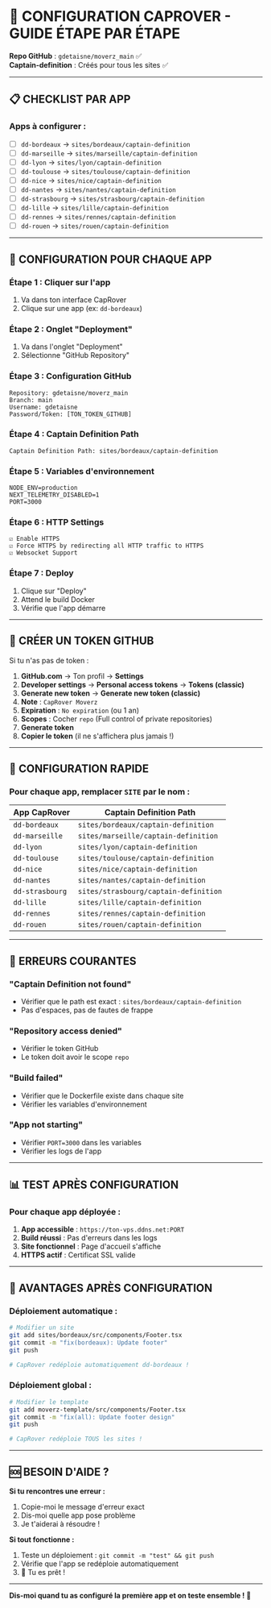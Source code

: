 # 🔧 CONFIGURATION CAPROVER - GUIDE ÉTAPE PAR ÉTAPE

**Repo GitHub** : `gdetaisne/moverz_main` ✅  
**Captain-definition** : Créés pour tous les sites ✅

---

## 📋 CHECKLIST PAR APP

### **Apps à configurer :**
- [ ] `dd-bordeaux` → `sites/bordeaux/captain-definition`
- [ ] `dd-marseille` → `sites/marseille/captain-definition`
- [ ] `dd-lyon` → `sites/lyon/captain-definition`
- [ ] `dd-toulouse` → `sites/toulouse/captain-definition`
- [ ] `dd-nice` → `sites/nice/captain-definition`
- [ ] `dd-nantes` → `sites/nantes/captain-definition`
- [ ] `dd-strasbourg` → `sites/strasbourg/captain-definition`
- [ ] `dd-lille` → `sites/lille/captain-definition`
- [ ] `dd-rennes` → `sites/rennes/captain-definition`
- [ ] `dd-rouen` → `sites/rouen/captain-definition`

---

## 🚀 CONFIGURATION POUR CHAQUE APP

### **Étape 1 : Cliquer sur l'app**
1. Va dans ton interface CapRover
2. Clique sur une app (ex: `dd-bordeaux`)

### **Étape 2 : Onglet "Deployment"**
1. Va dans l'onglet "Deployment"
2. Sélectionne "GitHub Repository"

### **Étape 3 : Configuration GitHub**
```
Repository: gdetaisne/moverz_main
Branch: main
Username: gdetaisne
Password/Token: [TON_TOKEN_GITHUB]
```

### **Étape 4 : Captain Definition Path**
```
Captain Definition Path: sites/bordeaux/captain-definition
```

### **Étape 5 : Variables d'environnement**
```
NODE_ENV=production
NEXT_TELEMETRY_DISABLED=1
PORT=3000
```

### **Étape 6 : HTTP Settings**
```
☑ Enable HTTPS
☑ Force HTTPS by redirecting all HTTP traffic to HTTPS
☑ Websocket Support
```

### **Étape 7 : Deploy**
1. Clique sur "Deploy"
2. Attend le build Docker
3. Vérifie que l'app démarre

---

## 🔑 CRÉER UN TOKEN GITHUB

Si tu n'as pas de token :

1. **GitHub.com** → Ton profil → **Settings**
2. **Developer settings** → **Personal access tokens** → **Tokens (classic)**
3. **Generate new token** → **Generate new token (classic)**
4. **Note** : `CapRover Moverz`
5. **Expiration** : `No expiration` (ou 1 an)
6. **Scopes** : Cocher `repo` (Full control of private repositories)
7. **Generate token**
8. **Copier le token** (il ne s'affichera plus jamais !)

---

## 🎯 CONFIGURATION RAPIDE

### **Pour chaque app, remplacer `SITE` par le nom :**

| App CapRover | Captain Definition Path |
|--------------|------------------------|
| `dd-bordeaux` | `sites/bordeaux/captain-definition` |
| `dd-marseille` | `sites/marseille/captain-definition` |
| `dd-lyon` | `sites/lyon/captain-definition` |
| `dd-toulouse` | `sites/toulouse/captain-definition` |
| `dd-nice` | `sites/nice/captain-definition` |
| `dd-nantes` | `sites/nantes/captain-definition` |
| `dd-strasbourg` | `sites/strasbourg/captain-definition` |
| `dd-lille` | `sites/lille/captain-definition` |
| `dd-rennes` | `sites/rennes/captain-definition` |
| `dd-rouen` | `sites/rouen/captain-definition` |

---

## 🚨 ERREURS COURANTES

### **"Captain Definition not found"**
- Vérifier que le path est exact : `sites/bordeaux/captain-definition`
- Pas d'espaces, pas de fautes de frappe

### **"Repository access denied"**
- Vérifier le token GitHub
- Le token doit avoir le scope `repo`

### **"Build failed"**
- Vérifier que le Dockerfile existe dans chaque site
- Vérifier les variables d'environnement

### **"App not starting"**
- Vérifier `PORT=3000` dans les variables
- Vérifier les logs de l'app

---

## 📊 TEST APRÈS CONFIGURATION

### **Pour chaque app déployée :**
1. **App accessible** : `https://ton-vps.ddns.net:PORT`
2. **Build réussi** : Pas d'erreurs dans les logs
3. **Site fonctionnel** : Page d'accueil s'affiche
4. **HTTPS actif** : Certificat SSL valide

---

## 🎉 AVANTAGES APRÈS CONFIGURATION

### **Déploiement automatique :**
```bash
# Modifier un site
git add sites/bordeaux/src/components/Footer.tsx
git commit -m "fix(bordeaux): Update footer"
git push

# CapRover redéploie automatiquement dd-bordeaux !
```

### **Déploiement global :**
```bash
# Modifier le template
git add moverz-template/src/components/Footer.tsx
git commit -m "fix(all): Update footer design"
git push

# CapRover redéploie TOUS les sites !
```

---

## 🆘 BESOIN D'AIDE ?

**Si tu rencontres une erreur :**
1. Copie-moi le message d'erreur exact
2. Dis-moi quelle app pose problème
3. Je t'aiderai à résoudre !

**Si tout fonctionne :**
1. Teste un déploiement : `git commit -m "test" && git push`
2. Vérifie que l'app se redéploie automatiquement
3. 🎉 Tu es prêt !

---

**Dis-moi quand tu as configuré la première app et on teste ensemble ! 🚀**

